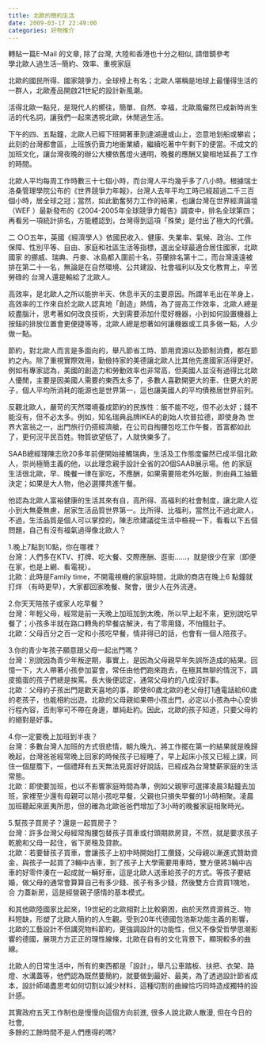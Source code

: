 ```yaml
---
title: 北歐的簡約生活
date: 2009-03-17 22:49:00
categories: 好物推介
---
```


  
轉貼一篇E-Mail 的文章, 除了台灣, 大陸和香港也十分之相似, 請借鏡參考  
學北歐人過生活─簡約、效率、重視家庭

北歐的國民所得、國家競爭力，全球榜上有名；北歐人堪稱是地球上最懂得生活的一群人，北歐產品開啟21世紀的設計新風潮。   
  
活得北歐一點兒，是現代人的嚮往，簡單、自然、幸福，北歐風儼然已成新時尚生活的代名詞，讓我們一起來透視北歐，休閒過生活。   
  
下午的四、五點鐘，北歐人已經下班開著車到達湖邊或山上，恣意地划船或攀岩；此刻的台灣都會區，上班族仍賣力地衝業績，繼續吃著中午剩下的便當。不成文的加班文化，讓台灣夜晚的辦公大樓依舊燈火通明，晚餐的應酬又變相地延長了工作的時間。   
  
北歐人平均每周工作時數三十七個小時，而台灣人平均幾乎多了八小時。根據瑞士洛桑管理學院公布的《世界競爭力年報》，台灣人去年平均工時已經超過二千三百 個小時，居全球之冠；當然，如此勤奮努力工作的結果，也讓台灣在世界經濟論壇（WEF ）最新發布的《2004-2005年全球競爭力報告》調查中，排名全球第四；再看另一項統計排名，方能體認到，台灣得到這項「殊榮」是付出了極大的代價。   
  
二 ○○五年，英國《經濟學人》依國民收入、健康、失業率、氣候、政治、工作保障、性別平等、自由、家庭和社區生活等指標，選出全球最適合居住國家，北歐國家 的挪威、瑞典、丹麥、冰島都入圍前十名，芬蘭排名第十二，而台灣遠遠被排在第二十一名，無論是在自然環境、公共建設、社會福利以及文化教育上，辛苦勞碌的 台灣人還是輸給了北歐人。   
  
高效率，是北歐人之所以能拚半天、休息半天的主要原因。所謂羊毛出在羊身上，高效率的工作來自於北歐人認真地「創造」熱情，為了提高工作效率，北歐人總是 絞盡腦汁，思考著如何改良技術，大到需要添加什麼好機器，小到如何設置機器上按鈕的排放位置會更便捷等等，北歐人總是想著如何讓機器或工具多做一點，人少 做一點。   
  
節約，對北歐人而言是多面向的，舉凡節省工時、節用資源以及節制消費，都在節約之內。除了重視實際效用，勤儉持家的美德讓北歐人比其他先進國家活得更好。 例如有專家認為，美國的創造力和勞動效率也非常高，但美國人並沒有過得比北歐人優閒，主要是因美國人需要的東西太多了，多數人喜歡開更大的車、住更大的房 子，個人平均所消耗的能源也是世界第一，這也讓美國人的平均債務居世界前列。   
  
反觀北歐人，嚴苛的天然環境養成節約的民族性：飯不能不吃，但不必太好；錢不能沒有，但不必太多。例如，知名瑞典品牌IKEA的創始人坎普拉德，即使身為 世界大富翁之一，出門旅行仍搭經濟艙，在公司自掏腰包吃工作午餐，首富都如此了，更何況平民百姓。物質欲望低了，人就快樂多了。   
  
SAAB總經理陳志欣20多年前便開始接觸瑞典，生活及工作態度儼然已成半個北歐人，崇尚極簡主義的他，以此理念親手設計全省的20個SAAB展示場。他 的家庭生活很北歐，早、晚餐一律在家吃，不應酬，如果需要陪老外吃飯，則由員工抽籤決定；如果是大人物，他必選擇共進午餐。   
  
他認為北歐人富裕健康的生活其來有自，高所得、高福利的社會制度，讓北歐人從小到大無憂無慮，居家生活品質世界第一。比所得、比福利，當然比不過北歐人，不過，生活品質是個人可以掌控的，陳志欣建議從生活中檢視一下，看看以下五個問題，自己有沒有福氣過得像北歐人？   
  
1.晚上7點到10點，你在哪裡？   
台灣：人們多在KTV、打牌、吃大餐、交際應酬、逛街……，就是很少在家（即便在家，也是上網、看電視）。   
北歐：此時是Family time，不開電視機的家庭時間，北歐的商店在晚上6 點鐘就打烊 （有時更早），大家都回家晚餐、聚會，很少人在外流連。   
  
2.你天天陪孩子或家人吃早餐？   
台灣：年輕父母，經常是前一天晚上加班加到太晚，所以早上起不來，更別說吃早餐了；小孩多半就在路口轉角的早餐店解決，有了零用錢，不怕餓肚子。   
北歐：父母百分之百一定和小孩吃早餐，情非得已的話，也會有一個人陪孩子。   
  
3.你的青少年孩子願意跟父母一起出門嗎？   
台灣：別說因為青少年叛逆期，事實上，是因為父母親早年失誤所造成的結果。回憶一下，大人帶著小孩參加宴會，常任由他們跑來跑去，在極其無聊的情況下，調皮搗蛋的孩子們總是挨罵。長大後便認定，通常父母約的八成沒好事。   
北歐：父母約子孩出門是歡天喜地的事，即使80歲北歐的老父母打1通電話給60歲的老孩子，也能相約出遊。北歐的父母親如果帶小孩出門，必定以小孩為中心安排行程內容，否則寧可不帶在身邊，單純赴約。因此，北歐的孩子知道，只要父母約的絕對是好事。   
  
4.你一定要晚上加班到半夜？   
台灣：多數台灣人加班的方式很悲情，朝九晚九、將工作擺在第一的結果就是晚歸晚起，台灣爸爸經常晚上回家的時候孩子已經睡了，早上起床小孩又已經上課，同住一個屋簷下，一個禮拜有五天無法見面好好說話，已經成為台灣雙薪家庭的生活常態。   
北歐：即使要加班，也以不影響家庭時間為準，例如父親寧可選擇凌晨3點鐘去加班，家裡至少還有母親可以陪小孩吃早餐，父親也只損失早餐的1小時相聚。凌晨加班聽起來匪夷所思，但的確為北歐爸爸們增加了3小時的晚餐家庭相聚時光。   
  
5.幫孩子買房子？還是一起買房子？   
台灣：許多台灣父母經常掏腰包替孩子買車或付頭期款房貸，不然，就是要求孩子乾脆和父母一起住，省下房租及貸款。   
北歐：若要替孩子買車，會讓孩子上初中時開始打工攢錢，父母親以漸進式贊助資金，與孩子一起買了3輛中古車，到了孩子上大學需要用車時，雙方便將3輛中古 車的好零件湊在一起成就一輛好車，這是北歐人送車給孩子的方式。等孩子要結婚，做父母的通常會算算自己有多少錢、孩子有多少錢，然後雙方合資買1塊地，合 力蓋新房，這是經營親子感情的基本模式。   
  
和其他歐陸國家比起來，19世紀的北歐相對上比較窮困，由於天然資源貧乏、物料短缺，形塑了北歐人簡約的人生觀。受到20年代德國包浩斯功能主義的影響， 北歐的工藝設計不但講究物料節約，更強調設計的功能性，但又不像受哲學思潮影響的德國，展現方方正正的理性線條，北歐在自有的文化背景下，顯現較多的曲 線。   
  
北歐人的日常生活中，所有的東西都是「設計」，舉凡公車踏板、扶把、衣架、路燈、水溝蓋等，他們認為既然要簡約，就要做到最好、最美，為了透過設計節省成本，設計師竭盡思考如何切割以減少材料，這種切割的曲線恰巧同時造成獨特的設計感。  
  
其實政府五天工作制也是慢慢向這個方向前進, 很多人說北歐人散漫, 但在今日的社會,   
多餘的工餘時間不是人們應得的嗎?